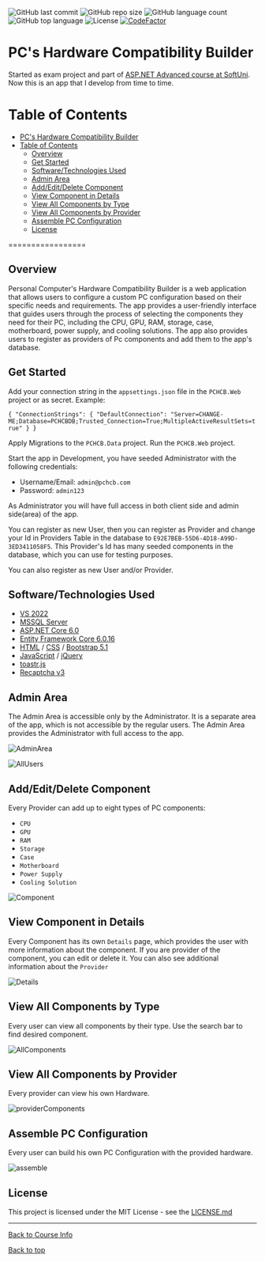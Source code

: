 ![GitHub last commit](https://img.shields.io/github/last-commit/Krasipeace/PCHCB---ASP.NET-Advanced-Exam-Project) ![GitHub repo size](https://img.shields.io/github/repo-size/Krasipeace/PCHCB---ASP.NET-Advanced-Exam-Project) ![GitHub language count](https://img.shields.io/github/languages/count/Krasipeace/PCHCB---ASP.NET-Advanced-Exam-Project) ![GitHub top language](https://img.shields.io/github/languages/top/Krasipeace/PCHCB---ASP.NET-Advanced-Exam-Project) ![License](https://img.shields.io/badge/license-MIT-green) [![CodeFactor](https://www.codefactor.io/repository/github/krasipeace/pchcb/badge)](https://www.codefactor.io/repository/github/krasipeace/pchcb)

# PC's Hardware Compatibility Builder
Started as exam project and part of [ASP.NET Advanced course at SoftUni](https://github.com/Krasipeace/SoftUni/tree/main/ASP.NET%20Advanced).
Now this is an app that I develop from time to time.

Table of Contents
=================

- [PC's Hardware Compatibility Builder](#pcs-hardware-compatibility-builder)
- [Table of Contents](#table-of-contents)
  - [Overview](#overview)
  - [Get Started](#get-started)
  - [Software/Technologies Used](#softwaretechnologies-used)
  - [Admin Area](#admin-area)
  - [Add/Edit/Delete Component](#addeditdelete-component)
  - [View Component in Details](#view-component-in-details)
  - [View All Components by Type](#view-all-components-by-type)
  - [View All Components by Provider](#view-all-components-by-provider)
  - [Assemble PC Configuration](#assemble-pc-configuration)
  - [License](#license)

=================

## Overview

Personal Computer's Hardware Compatibility Builder is a web application that allows users to configure a custom PC configuration based on their specific needs and requirements. The app provides a user-friendly interface that guides users through the process of selecting the components they need for their PC, including the CPU, GPU, RAM, storage, case, motherboard, power supply, and cooling solutions. The app also provides users to register as providers of Pc components and add them to the app's database.

## Get Started 

Add your connection string in the `appsettings.json` file in the `PCHCB.Web` project or as secret. Example:

`{
  "ConnectionStrings": {
    "DefaultConnection": "Server=CHANGE-ME;Database=PCHCBDB;Trusted_Connection=True;MultipleActiveResultSets=true"
  }
}`

Apply Migrations to the `PCHCB.Data` project. Run the `PCHCB.Web` project.

Start the app in Development, you have seeded Administrator with the following credentials:
- Username/Email: `admin@pchcb.com`
- Password: `admin123`

As Administrator you will have full access in both client side and admin side(area) of the app.

You can register as new User, then you can register as Provider and change your Id in Providers Table in the database to `E92E7BEB-55D6-4D18-A99D-3ED3411058F5`. This Provider's Id has many seeded components in the database, which you can use for testing purposes.

You can also register as new User and/or Provider.

## Software/Technologies Used

- [VS 2022](https://visualstudio.microsoft.com/vs/)
- [MSSQL Server](https://www.microsoft.com/en-us/sql-server/sql-server-downloads)
- [ASP.NET Core 6.0](https://learn.microsoft.com/en-us/aspnet/core/introduction-to-aspnet-core?view=aspnetcore-6.0)
- [Entity Framework Core 6.0.16](https://www.nuget.org/packages/Microsoft.EntityFrameworkCore/6.0.16)
- [HTML](https://developer.mozilla.org/en-US/docs/Web/HTML) / [CSS](https://developer.mozilla.org/en-US/docs/Web/CSS) / [Bootstrap 5.1](https://getbootstrap.com/docs/5.1/getting-started/introduction/)
- [JavaScript](https://www.javascript.com/) / [jQuery](https://jquery.com/)
- [toastr.js](https://github.com/CodeSeven/toastr)
- [Recaptcha v3](https://developers.google.com/recaptcha/docs/v3)

## Admin Area

The Admin Area is accessible only by the Administrator. It is a separate area of the app, which is not accessible by the regular users. The Admin Area provides the Administrator with full access to the app.

![AdminArea](https://i.imgur.com/gtAI2VW.png)

![AllUsers](https://i.imgur.com/PwIWqxZ.png)



## Add/Edit/Delete Component

Every Provider can add up to eight types of PC components:

- `CPU`
- `GPU`
- `RAM`
- `Storage`
- `Case`
- `Motherboard`
- `Power Supply`
- `Cooling Solution`

![Component](https://i.imgur.com/P1Lq4Ph.png)

## View Component in Details

Every Component has its own `Details` page, which provides the user with more information about the component. If you are provider of the component, you can edit or delete it. You can also see additional information about the `Provider`

![Details](https://i.imgur.com/bu6D2dJ.png)

## View All Components by Type

Every user can view all components by their type. Use the search bar to find desired component. 

![AllComponents](https://i.imgur.com/ZPal9UT.png)

## View All Components by Provider

Every provider can view his own Hardware.

![providerComponents](https://i.imgur.com/049FohC.png)

## Assemble PC Configuration

Every user can build his own PC Configuration with the provided hardware.

![assemble](https://i.imgur.com/nOPJE68.png)

## License 

This project is licensed under the MIT License - see the [LICENSE.md](LICENSE)

---

[Back to Course Info](https://github.com/Krasipeace/SoftUni/tree/main/ASP.NET%20Advanced)

[Back to top](#)

